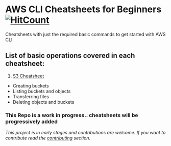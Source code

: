 # AWS CLI Cheatsheets for Beginners [![HitCount](https://hits.dwyl.com/binary-an0ma1y/AWS-CLI-Cheatsheets.svg?style=flat-square&show=unique)](http://hits.dwyl.com/binary-an0ma1y/AWS-CLI-Cheatsheets)

Cheatsheets with just the required basic commands to get started with AWS CLI.

## List of basic operations covered in each cheatsheet:
1. [S3 Cheatsheet](Cheatsheets/S3-Cheatsheet.md)
 - Creating buckets
 - Listing buckets and objects
 - Transferring files
 - Deleting objects and buckets
 
### This Repo is a work in progress.. cheatsheets will be progressively added
 

 
 *This project is in early stages and contributions are welcome. If you want to contribute read the [contributing](CONTRIBUTING.md) section.*
